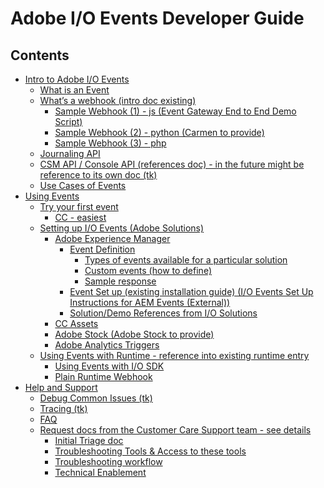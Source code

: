 # Adobe I/O Events Developer Guide

## Contents
- [Intro to Adobe I/O Events](intro.md)
  - [What is an Event](intro.md#intro_what)
  - [What’s a webhook (intro doc existing)](intro/webhook_docs_intro.md)
    - [Sample Webhook (1) - js (Event Gateway End to End Demo Script)](https://github.com/adobeio/io-event-sample-webhook)
    - [Sample Webhook (2) - python (Carmen to provide)]()
    - [Sample Webhook (3) - php]()
  - [Journaling API ](intro/journaling_api.md)
  - [CSM API / Console API (references doc) - in the future might be reference to its own doc (tk)]()
  - [Use Cases of Events](intro/use_cases.md)
- [Using Events](using.md)
  - [Try your first event](using.md#using_try)
    - [CC - easiest]()
  - [Setting up I/O Events (Adobe Solutions)](using.md#using_setup)
    - [Adobe Experience Manager](using/aem-event-setup.md)
      - [Event Definition]()
        - [Types of events available for a particular solution]()
        - [Custom events (how to define)]()
        - [Sample response]()
      - [Event Set up (existing installation guide) (I/O Events Set Up Instructions for AEM Events (External))](using/aem-event-setup.md)
      - [Solution/Demo References from I/O Solutions]()
    - [CC Assets](using/cc-asset-event-setup.md)
    - [Adobe Stock (Adobe Stock to provide)]()
    - [Adobe Analytics Triggers](https://github.com/adobeio/analytics-triggers-documentation)
  - [Using Events with Runtime - reference into existing runtime entry]()
    - [Using Events with I/O SDK]()
    - [Plain Runtime Webhook]()
- [Help and Support]()
  - [Debug Common Issues (tk)](help/debug.md)
  - [Tracing (tk)](help/tracing.md)
  - [FAQ](help/faq.md)
  - [Request docs from the Customer Care Support team - see details]()
    - [Initial Triage doc]()
    - [Troubleshooting Tools & Access to these tools]()
    - [Troubleshooting workflow]()
    - [Technical Enablement]()  
 